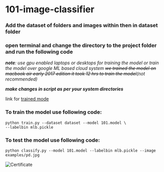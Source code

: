 # 101-image-classifier

### Add the dataset of folders and images within then in dataset folder
### open terminal and change the directory to the project folder and run the following code

_**note**: use gpu enabled laptops or desktops for training the model or train the model over google ML based cloud system ~~we trained the model on macbook air early 2017 edition it took 12 hrs to train the model~~(not recommended)_

_**make changes in script as per your system directories**_

link for [trained mode](https://drive.google.com/open?id=1jjlNMCbIVqSuvAYYc2TPBFX5pu9DJPFw)

### To train the model use following code:
    python train.py --dataset dataset --model 101.model \
	--labelbin mlb.pickle
    
### To test the model use following code:
    python classify.py --model 101.model --labelbin mlb.pickle --image examples/pd.jpg
    

![Certificate](https://drive.google.com/open?id=0B1wwcSV5Gmjfa2xkYV9laTF1Ml9MUmJxM2xoUE04Z2I4dzQw)
  
  
  
